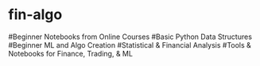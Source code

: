# fin-algo

#Beginner Notebooks from Online Courses
#Basic Python Data Structures 
#Beginner ML and Algo Creation
#Statistical & Financial Analysis
#Tools &amp; Notebooks for Finance, Trading, & ML

